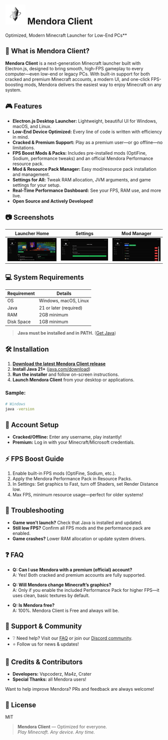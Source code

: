 
# <img src="/public/mendora.png" height="64" width="64" /> Mendora Client

 Optimized, Modern Minecraft Launcher for Low-End PCs**

## 🚀 What is Mendora Client?

**Mendora Client** is a next-generation Minecraft launcher built with Electron.js, designed to bring smooth, high-FPS gameplay to every computer—even low-end or legacy PCs. With built-in support for both cracked and premium Minecraft accounts, a modern UI, and one-click FPS-boosting mods, Mendora delivers the easiest way to enjoy Minecraft on any system.

## 🎮 Features

- **Electron.js Desktop Launcher:** Lightweight, beautiful UI for Windows, macOS, and Linux.
- **Low-End Device Optimized:** Every line of code is written with efficiency in mind.
- **Cracked & Premium Support:** Play as a premium user—or go offline—no limitations.
- **FPS Boost Mods & Packs:** Includes pre-installed mods (OptiFine, Sodium, performance tweaks) and an official Mendora Performance resource pack.
- **Mod & Resource Pack Manager:** Easy mod/resource pack installation and management.
- **Settings for All:** Tweak RAM allocation, JVM arguments, and game settings for your setup.
- **Real-Time Performance Dashboard:** See your FPS, RAM use, and more live.
- **Open Source and Actively Developed!**

## 📷 Screenshots

| Launcher Home                  | Settings                   | Mod Manager                  |
|-------------------------------|---------------------------|-----------------------------|
| ![Main](/public/showcase/main-interface.webp) | ![Settings](/public/showcase/settings.webp) |  ![ModManager](/public/showcase/mods.webp) |

## 💻 System Requirements

| Requirement      | Details              |
|------------------|----------------------|
| OS               | Windows, macOS, Linux|
| Java             | 21 or later (required)|
| RAM              | 2GB minimum          |
| Disk Space       | 1GB minimum          |

> **Java must be installed and in PATH.**
> ([Get Java](https://www.java.com/download))

## 🛠️ Installation

1. **[Download the latest Mendora Client release](https://mendora-client.github.io/download)**
2. **Install Java 21+** ([java.com/download](https://www.java.com/download))
3. **Run the installer** and follow on-screen instructions.
4. **Launch Mendora Client** from your desktop or applications.

### Sample:

```bash
# Windows
java -version
```

## 🔑 Account Setup

- **Cracked/Offline:** Enter any username, play instantly!
- **Premium:** Log in with your Minecraft/Microsoft credentials.

## ⚡ FPS Boost Guide

1. Enable built-in FPS mods (OptiFine, Sodium, etc.).
2. Apply the Mendora Performance Pack in Resource Packs.
3. In Settings: Set graphics to Fast, turn off Shaders, set Render Distance low.
4. Max FPS, minimum resource usage—perfect for older systems!

## 📝 Troubleshooting

- **Game won’t launch?** Check that Java is installed and updated.
- **Still low FPS?** Confirm all FPS mods and the performance pack are enabled.
- **Game crashes?** Lower RAM allocation or update system drivers.

## ❓ FAQ

- **Q: Can I use Mendora with a premium (official) account?**  
  A: Yes! Both cracked and premium accounts are fully supported.

- **Q: Will Mendora change Minecraft’s graphics?**  
  A: Only if you enable the included Performance Pack for higher FPS—it uses clean, basic textures by default.

- **Q: Is Mendora free?**  
  A: 100%. Mendora Client is Free and always will be.

## 📢 Support & Community

- ❔ Need help? Visit our [FAQ](https://mendora.qzz.io/faq) or join our [Discord community](https://discord.gg/idk).
- ⭐ Follow us for news & updates!

## 🤝 Credits & Contributors

- **Developers:** Vspcoderz, Ma4z, Crater
- **Special Thanks:** all Mendora users!

Want to help improve Mendora? PRs and feedback are always welcome!

## 📄 License

MIT

> **Mendora Client** — Optimized for everyone.  
> _Play Minecraft. Any device. Any time._
